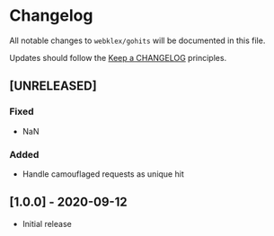 # Changelog

All notable changes to `webklex/gohits` will be documented in this file.

Updates should follow the [Keep a CHANGELOG](http://keepachangelog.com/) principles.

## [UNRELEASED]
### Fixed
- NaN

### Added
- Handle camouflaged requests as unique hit

## [1.0.0] - 2020-09-12
- Initial release